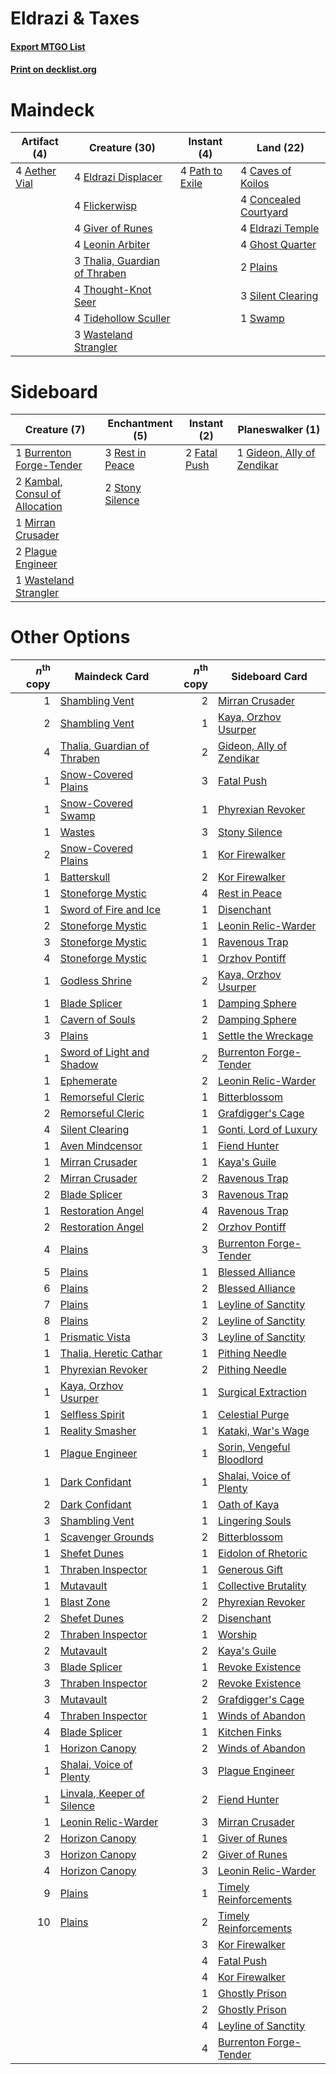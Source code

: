 # Eldrazi & Taxes

#### [Export MTGO List](../collection/Eldrazi%20&%20Taxes/Eldrazi%20&%20Taxes.txt)
#### [Print on decklist.org](http://decklist.org/?deckmain=4%09Aether%20Vial%0A4%09Caves%20of%20Koilos%0A4%09Concealed%20Courtyard%0A4%09Eldrazi%20Displacer%0A4%09Eldrazi%20Temple%0A4%09Flickerwisp%0A4%09Ghost%20Quarter%0A4%09Giver%20of%20Runes%0A4%09Leonin%20Arbiter%0A4%09Path%20to%20Exile%0A2%09Plains%0A3%09Silent%20Clearing%0A1%09Swamp%0A3%09Thalia,%20Guardian%20of%20Thraben%0A4%09Thought-Knot%20Seer%0A4%09Tidehollow%20Sculler%0A3%09Wasteland%20Strangler&deckside=1%09Burrenton%20Forge-Tender%0A2%09Fatal%20Push%0A1%09Gideon,%20Ally%20of%20Zendikar%0A2%09Kambal,%20Consul%20of%20Allocation%0A1%09Mirran%20Crusader%0A2%09Plague%20Engineer%0A3%09Rest%20in%20Peace%0A2%09Stony%20Silence%0A1%09Wasteland%20Strangler)
# Maindeck

|                                     Artifact (4)                                      |                                             Creature (30)                                              |                                       Instant (4)                                        |                                           Land (22)                                            |
|---------------------------------------------------------------------------------------|--------------------------------------------------------------------------------------------------------|------------------------------------------------------------------------------------------|------------------------------------------------------------------------------------------------|
|4 [Aether Vial](http://gatherer.wizards.com/Pages/Card/Details.aspx?multiverseid=48146)|4 [Eldrazi Displacer](http://gatherer.wizards.com/Pages/Card/Details.aspx?multiverseid=407523)          |4 [Path to Exile](http://gatherer.wizards.com/Pages/Card/Details.aspx?multiverseid=220511)|4 [Caves of Koilos](http://gatherer.wizards.com/Pages/Card/Details.aspx?multiverseid=129497)    |
|                                                                                       |4 [Flickerwisp](http://gatherer.wizards.com/Pages/Card/Details.aspx?multiverseid=376338)                |                                                                                          |4 [Concealed Courtyard](http://gatherer.wizards.com/Pages/Card/Details.aspx?multiverseid=417818)|
|                                                                                       |4 [Giver of Runes](http://gatherer.wizards.com/Pages/Card/Details.aspx?multiverseid=463962)             |                                                                                          |4 [Eldrazi Temple](http://gatherer.wizards.com/Pages/Card/Details.aspx?multiverseid=401710)     |
|                                                                                       |4 [Leonin Arbiter](http://gatherer.wizards.com/Pages/Card/Details.aspx?multiverseid=432996)             |                                                                                          |4 [Ghost Quarter](http://gatherer.wizards.com/Pages/Card/Details.aspx?multiverseid=389534)      |
|                                                                                       |3 [Thalia, Guardian of Thraben](http://gatherer.wizards.com/Pages/Card/Details.aspx?multiverseid=442025)|                                                                                          |2 [Plains](http://gatherer.wizards.com/Pages/Card/Details.aspx?multiverseid=439856)             |
|                                                                                       |4 [Thought-Knot Seer](http://gatherer.wizards.com/Pages/Card/Details.aspx?multiverseid=407519)          |                                                                                          |3 [Silent Clearing](http://gatherer.wizards.com/Pages/Card/Details.aspx?multiverseid=464195)    |
|                                                                                       |4 [Tidehollow Sculler](http://gatherer.wizards.com/Pages/Card/Details.aspx?multiverseid=175054)         |                                                                                          |1 [Swamp](http://gatherer.wizards.com/Pages/Card/Details.aspx?multiverseid=439858)              |
|                                                                                       |3 [Wasteland Strangler](http://gatherer.wizards.com/Pages/Card/Details.aspx?multiverseid=402096)        |                                                                                          |                                                                                                |


# Sideboard

|                                              Creature (7)                                               |                                     Enchantment (5)                                      |                                      Instant (2)                                      |                                          Planeswalker (1)                                           |
|---------------------------------------------------------------------------------------------------------|------------------------------------------------------------------------------------------|---------------------------------------------------------------------------------------|-----------------------------------------------------------------------------------------------------|
|1 [Burrenton Forge-Tender](http://gatherer.wizards.com/Pages/Card/Details.aspx?multiverseid=438580)      |3 [Rest in Peace](http://gatherer.wizards.com/Pages/Card/Details.aspx?multiverseid=442021)|2 [Fatal Push](http://gatherer.wizards.com/Pages/Card/Details.aspx?multiverseid=423724)|1 [Gideon, Ally of Zendikar](http://gatherer.wizards.com/Pages/Card/Details.aspx?multiverseid=401897)|
|2 [Kambal, Consul of Allocation](http://gatherer.wizards.com/Pages/Card/Details.aspx?multiverseid=417756)|2 [Stony Silence](http://gatherer.wizards.com/Pages/Card/Details.aspx?multiverseid=247425)|                                                                                       |                                                                                                     |
|1 [Mirran Crusader](http://gatherer.wizards.com/Pages/Card/Details.aspx?multiverseid=213802)             |                                                                                          |                                                                                       |                                                                                                     |
|2 [Plague Engineer](http://gatherer.wizards.com/Pages/Card/Details.aspx?multiverseid=464049)             |                                                                                          |                                                                                       |                                                                                                     |
|1 [Wasteland Strangler](http://gatherer.wizards.com/Pages/Card/Details.aspx?multiverseid=402096)         |                                                                                          |                                                                                       |                                                                                                     |


# Other Options

|*n*<sup>th</sup> copy|                                            Maindeck Card                                             |*n*<sup>th</sup> copy|                                           Sideboard Card                                           |
|--------------------:|------------------------------------------------------------------------------------------------------|--------------------:|----------------------------------------------------------------------------------------------------|
|                    1|[Shambling Vent](http://gatherer.wizards.com/Pages/Card/Details.aspx?multiverseid=402031)             |                    2|[Mirran Crusader](http://gatherer.wizards.com/Pages/Card/Details.aspx?multiverseid=213802)          |
|                    2|[Shambling Vent](http://gatherer.wizards.com/Pages/Card/Details.aspx?multiverseid=402031)             |                    1|[Kaya, Orzhov Usurper](http://gatherer.wizards.com/Pages/Card/Details.aspx?multiverseid=460129)     |
|                    4|[Thalia, Guardian of Thraben](http://gatherer.wizards.com/Pages/Card/Details.aspx?multiverseid=442025)|                    2|[Gideon, Ally of Zendikar](http://gatherer.wizards.com/Pages/Card/Details.aspx?multiverseid=401897) |
|                    1|[Snow-Covered Plains](http://gatherer.wizards.com/Pages/Card/Details.aspx?multiverseid=121267)        |                    3|[Fatal Push](http://gatherer.wizards.com/Pages/Card/Details.aspx?multiverseid=423724)               |
|                    1|[Snow-Covered Swamp](http://gatherer.wizards.com/Pages/Card/Details.aspx?multiverseid=121256)         |                    1|[Phyrexian Revoker](http://gatherer.wizards.com/Pages/Card/Details.aspx?multiverseid=383343)        |
|                    1|[Wastes](http://gatherer.wizards.com/Pages/Card/Details.aspx?multiverseid=407694)                     |                    3|[Stony Silence](http://gatherer.wizards.com/Pages/Card/Details.aspx?multiverseid=247425)            |
|                    2|[Snow-Covered Plains](http://gatherer.wizards.com/Pages/Card/Details.aspx?multiverseid=121267)        |                    1|[Kor Firewalker](http://gatherer.wizards.com/Pages/Card/Details.aspx?multiverseid=442010)           |
|                    1|[Batterskull](http://gatherer.wizards.com/Pages/Card/Details.aspx?multiverseid=233055)                |                    2|[Kor Firewalker](http://gatherer.wizards.com/Pages/Card/Details.aspx?multiverseid=442010)           |
|                    1|[Stoneforge Mystic](http://gatherer.wizards.com/Pages/Card/Details.aspx?multiverseid=198383)          |                    4|[Rest in Peace](http://gatherer.wizards.com/Pages/Card/Details.aspx?multiverseid=442021)            |
|                    1|[Sword of Fire and Ice](http://gatherer.wizards.com/Pages/Card/Details.aspx?multiverseid=46429)       |                    1|[Disenchant](http://gatherer.wizards.com/Pages/Card/Details.aspx?multiverseid=847)                  |
|                    2|[Stoneforge Mystic](http://gatherer.wizards.com/Pages/Card/Details.aspx?multiverseid=198383)          |                    1|[Leonin Relic-Warder](http://gatherer.wizards.com/Pages/Card/Details.aspx?multiverseid=432997)      |
|                    3|[Stoneforge Mystic](http://gatherer.wizards.com/Pages/Card/Details.aspx?multiverseid=198383)          |                    1|[Ravenous Trap](http://gatherer.wizards.com/Pages/Card/Details.aspx?multiverseid=197537)            |
|                    4|[Stoneforge Mystic](http://gatherer.wizards.com/Pages/Card/Details.aspx?multiverseid=198383)          |                    1|[Orzhov Pontiff](http://gatherer.wizards.com/Pages/Card/Details.aspx?multiverseid=460469)           |
|                    1|[Godless Shrine](http://gatherer.wizards.com/Pages/Card/Details.aspx?multiverseid=405099)             |                    2|[Kaya, Orzhov Usurper](http://gatherer.wizards.com/Pages/Card/Details.aspx?multiverseid=460129)     |
|                    1|[Blade Splicer](http://gatherer.wizards.com/Pages/Card/Details.aspx?multiverseid=425828)              |                    1|[Damping Sphere](http://gatherer.wizards.com/Pages/Card/Details.aspx?multiverseid=443101)           |
|                    1|[Cavern of Souls](http://gatherer.wizards.com/Pages/Card/Details.aspx?multiverseid=278058)            |                    2|[Damping Sphere](http://gatherer.wizards.com/Pages/Card/Details.aspx?multiverseid=443101)           |
|                    3|[Plains](http://gatherer.wizards.com/Pages/Card/Details.aspx?multiverseid=439856)                     |                    1|[Settle the Wreckage](http://gatherer.wizards.com/Pages/Card/Details.aspx?multiverseid=435186)      |
|                    1|[Sword of Light and Shadow](http://gatherer.wizards.com/Pages/Card/Details.aspx?multiverseid=47453)   |                    2|[Burrenton Forge-Tender](http://gatherer.wizards.com/Pages/Card/Details.aspx?multiverseid=438580)   |
|                    1|[Ephemerate](http://gatherer.wizards.com/Pages/Card/Details.aspx?multiverseid=463956)                 |                    2|[Leonin Relic-Warder](http://gatherer.wizards.com/Pages/Card/Details.aspx?multiverseid=432997)      |
|                    1|[Remorseful Cleric](http://gatherer.wizards.com/Pages/Card/Details.aspx?multiverseid=447169)          |                    1|[Bitterblossom](http://gatherer.wizards.com/Pages/Card/Details.aspx?multiverseid=397701)            |
|                    2|[Remorseful Cleric](http://gatherer.wizards.com/Pages/Card/Details.aspx?multiverseid=447169)          |                    1|[Grafdigger's Cage](http://gatherer.wizards.com/Pages/Card/Details.aspx?multiverseid=278452)        |
|                    4|[Silent Clearing](http://gatherer.wizards.com/Pages/Card/Details.aspx?multiverseid=464195)            |                    1|[Gonti, Lord of Luxury](http://gatherer.wizards.com/Pages/Card/Details.aspx?multiverseid=417657)    |
|                    1|[Aven Mindcensor](http://gatherer.wizards.com/Pages/Card/Details.aspx?multiverseid=426707)            |                    1|[Fiend Hunter](http://gatherer.wizards.com/Pages/Card/Details.aspx?multiverseid=442003)             |
|                    1|[Mirran Crusader](http://gatherer.wizards.com/Pages/Card/Details.aspx?multiverseid=213802)            |                    1|[Kaya's Guile](http://gatherer.wizards.com/Pages/Card/Details.aspx?multiverseid=464154)             |
|                    2|[Mirran Crusader](http://gatherer.wizards.com/Pages/Card/Details.aspx?multiverseid=213802)            |                    2|[Ravenous Trap](http://gatherer.wizards.com/Pages/Card/Details.aspx?multiverseid=197537)            |
|                    2|[Blade Splicer](http://gatherer.wizards.com/Pages/Card/Details.aspx?multiverseid=425828)              |                    3|[Ravenous Trap](http://gatherer.wizards.com/Pages/Card/Details.aspx?multiverseid=197537)            |
|                    1|[Restoration Angel](http://gatherer.wizards.com/Pages/Card/Details.aspx?multiverseid=240096)          |                    4|[Ravenous Trap](http://gatherer.wizards.com/Pages/Card/Details.aspx?multiverseid=197537)            |
|                    2|[Restoration Angel](http://gatherer.wizards.com/Pages/Card/Details.aspx?multiverseid=240096)          |                    2|[Orzhov Pontiff](http://gatherer.wizards.com/Pages/Card/Details.aspx?multiverseid=460469)           |
|                    4|[Plains](http://gatherer.wizards.com/Pages/Card/Details.aspx?multiverseid=439856)                     |                    3|[Burrenton Forge-Tender](http://gatherer.wizards.com/Pages/Card/Details.aspx?multiverseid=438580)   |
|                    5|[Plains](http://gatherer.wizards.com/Pages/Card/Details.aspx?multiverseid=439856)                     |                    1|[Blessed Alliance](http://gatherer.wizards.com/Pages/Card/Details.aspx?multiverseid=414302)         |
|                    6|[Plains](http://gatherer.wizards.com/Pages/Card/Details.aspx?multiverseid=439856)                     |                    2|[Blessed Alliance](http://gatherer.wizards.com/Pages/Card/Details.aspx?multiverseid=414302)         |
|                    7|[Plains](http://gatherer.wizards.com/Pages/Card/Details.aspx?multiverseid=439856)                     |                    1|[Leyline of Sanctity](http://gatherer.wizards.com/Pages/Card/Details.aspx?multiverseid=204993)      |
|                    8|[Plains](http://gatherer.wizards.com/Pages/Card/Details.aspx?multiverseid=439856)                     |                    2|[Leyline of Sanctity](http://gatherer.wizards.com/Pages/Card/Details.aspx?multiverseid=204993)      |
|                    1|[Prismatic Vista](http://gatherer.wizards.com/Pages/Card/Details.aspx?multiverseid=464193)            |                    3|[Leyline of Sanctity](http://gatherer.wizards.com/Pages/Card/Details.aspx?multiverseid=204993)      |
|                    1|[Thalia, Heretic Cathar](http://gatherer.wizards.com/Pages/Card/Details.aspx?multiverseid=414338)     |                    1|[Pithing Needle](http://gatherer.wizards.com/Pages/Card/Details.aspx?multiverseid=129526)           |
|                    1|[Phyrexian Revoker](http://gatherer.wizards.com/Pages/Card/Details.aspx?multiverseid=383343)          |                    2|[Pithing Needle](http://gatherer.wizards.com/Pages/Card/Details.aspx?multiverseid=129526)           |
|                    1|[Kaya, Orzhov Usurper](http://gatherer.wizards.com/Pages/Card/Details.aspx?multiverseid=460129)       |                    1|[Surgical Extraction](http://gatherer.wizards.com/Pages/Card/Details.aspx?multiverseid=397706)      |
|                    1|[Selfless Spirit](http://gatherer.wizards.com/Pages/Card/Details.aspx?multiverseid=414332)            |                    1|[Celestial Purge](http://gatherer.wizards.com/Pages/Card/Details.aspx?multiverseid=183055)          |
|                    1|[Reality Smasher](http://gatherer.wizards.com/Pages/Card/Details.aspx?multiverseid=407517)            |                    1|[Kataki, War's Wage](http://gatherer.wizards.com/Pages/Card/Details.aspx?multiverseid=382190)       |
|                    1|[Plague Engineer](http://gatherer.wizards.com/Pages/Card/Details.aspx?multiverseid=464049)            |                    1|[Sorin, Vengeful Bloodlord](http://gatherer.wizards.com/Pages/Card/Details.aspx?multiverseid=461144)|
|                    1|[Dark Confidant](http://gatherer.wizards.com/Pages/Card/Details.aspx?multiverseid=397731)             |                    1|[Shalai, Voice of Plenty](http://gatherer.wizards.com/Pages/Card/Details.aspx?multiverseid=442923)  |
|                    2|[Dark Confidant](http://gatherer.wizards.com/Pages/Card/Details.aspx?multiverseid=397731)             |                    1|[Oath of Kaya](http://gatherer.wizards.com/Pages/Card/Details.aspx?multiverseid=461136)             |
|                    3|[Shambling Vent](http://gatherer.wizards.com/Pages/Card/Details.aspx?multiverseid=402031)             |                    1|[Lingering Souls](http://gatherer.wizards.com/Pages/Card/Details.aspx?multiverseid=368485)          |
|                    1|[Scavenger Grounds](http://gatherer.wizards.com/Pages/Card/Details.aspx?multiverseid=430871)          |                    2|[Bitterblossom](http://gatherer.wizards.com/Pages/Card/Details.aspx?multiverseid=397701)            |
|                    1|[Shefet Dunes](http://gatherer.wizards.com/Pages/Card/Details.aspx?multiverseid=430872)               |                    1|[Eidolon of Rhetoric](http://gatherer.wizards.com/Pages/Card/Details.aspx?multiverseid=380409)      |
|                    1|[Thraben Inspector](http://gatherer.wizards.com/Pages/Card/Details.aspx?multiverseid=409784)          |                    1|[Generous Gift](http://gatherer.wizards.com/Pages/Card/Details.aspx?multiverseid=463960)            |
|                    1|[Mutavault](http://gatherer.wizards.com/Pages/Card/Details.aspx?multiverseid=370733)                  |                    1|[Collective Brutality](http://gatherer.wizards.com/Pages/Card/Details.aspx?multiverseid=414380)     |
|                    1|[Blast Zone](http://gatherer.wizards.com/Pages/Card/Details.aspx?multiverseid=461171)                 |                    2|[Phyrexian Revoker](http://gatherer.wizards.com/Pages/Card/Details.aspx?multiverseid=383343)        |
|                    2|[Shefet Dunes](http://gatherer.wizards.com/Pages/Card/Details.aspx?multiverseid=430872)               |                    2|[Disenchant](http://gatherer.wizards.com/Pages/Card/Details.aspx?multiverseid=847)                  |
|                    2|[Thraben Inspector](http://gatherer.wizards.com/Pages/Card/Details.aspx?multiverseid=409784)          |                    1|[Worship](http://gatherer.wizards.com/Pages/Card/Details.aspx?multiverseid=25553)                   |
|                    2|[Mutavault](http://gatherer.wizards.com/Pages/Card/Details.aspx?multiverseid=370733)                  |                    2|[Kaya's Guile](http://gatherer.wizards.com/Pages/Card/Details.aspx?multiverseid=464154)             |
|                    3|[Blade Splicer](http://gatherer.wizards.com/Pages/Card/Details.aspx?multiverseid=425828)              |                    1|[Revoke Existence](http://gatherer.wizards.com/Pages/Card/Details.aspx?multiverseid=378397)         |
|                    3|[Thraben Inspector](http://gatherer.wizards.com/Pages/Card/Details.aspx?multiverseid=409784)          |                    2|[Revoke Existence](http://gatherer.wizards.com/Pages/Card/Details.aspx?multiverseid=378397)         |
|                    3|[Mutavault](http://gatherer.wizards.com/Pages/Card/Details.aspx?multiverseid=370733)                  |                    2|[Grafdigger's Cage](http://gatherer.wizards.com/Pages/Card/Details.aspx?multiverseid=278452)        |
|                    4|[Thraben Inspector](http://gatherer.wizards.com/Pages/Card/Details.aspx?multiverseid=409784)          |                    1|[Winds of Abandon](http://gatherer.wizards.com/Pages/Card/Details.aspx?multiverseid=463986)         |
|                    4|[Blade Splicer](http://gatherer.wizards.com/Pages/Card/Details.aspx?multiverseid=425828)              |                    1|[Kitchen Finks](http://gatherer.wizards.com/Pages/Card/Details.aspx?multiverseid=370458)            |
|                    1|[Horizon Canopy](http://gatherer.wizards.com/Pages/Card/Details.aspx?multiverseid=409571)             |                    2|[Winds of Abandon](http://gatherer.wizards.com/Pages/Card/Details.aspx?multiverseid=463986)         |
|                    1|[Shalai, Voice of Plenty](http://gatherer.wizards.com/Pages/Card/Details.aspx?multiverseid=442923)    |                    3|[Plague Engineer](http://gatherer.wizards.com/Pages/Card/Details.aspx?multiverseid=464049)          |
|                    1|[Linvala, Keeper of Silence](http://gatherer.wizards.com/Pages/Card/Details.aspx?multiverseid=425838) |                    2|[Fiend Hunter](http://gatherer.wizards.com/Pages/Card/Details.aspx?multiverseid=442003)             |
|                    1|[Leonin Relic-Warder](http://gatherer.wizards.com/Pages/Card/Details.aspx?multiverseid=432997)        |                    3|[Mirran Crusader](http://gatherer.wizards.com/Pages/Card/Details.aspx?multiverseid=213802)          |
|                    2|[Horizon Canopy](http://gatherer.wizards.com/Pages/Card/Details.aspx?multiverseid=409571)             |                    1|[Giver of Runes](http://gatherer.wizards.com/Pages/Card/Details.aspx?multiverseid=463962)           |
|                    3|[Horizon Canopy](http://gatherer.wizards.com/Pages/Card/Details.aspx?multiverseid=409571)             |                    2|[Giver of Runes](http://gatherer.wizards.com/Pages/Card/Details.aspx?multiverseid=463962)           |
|                    4|[Horizon Canopy](http://gatherer.wizards.com/Pages/Card/Details.aspx?multiverseid=409571)             |                    3|[Leonin Relic-Warder](http://gatherer.wizards.com/Pages/Card/Details.aspx?multiverseid=432997)      |
|                    9|[Plains](http://gatherer.wizards.com/Pages/Card/Details.aspx?multiverseid=439856)                     |                    1|[Timely Reinforcements](http://gatherer.wizards.com/Pages/Card/Details.aspx?multiverseid=220074)    |
|                   10|[Plains](http://gatherer.wizards.com/Pages/Card/Details.aspx?multiverseid=439856)                     |                    2|[Timely Reinforcements](http://gatherer.wizards.com/Pages/Card/Details.aspx?multiverseid=220074)    |
|                     |                                                                                                      |                    3|[Kor Firewalker](http://gatherer.wizards.com/Pages/Card/Details.aspx?multiverseid=442010)           |
|                     |                                                                                                      |                    4|[Fatal Push](http://gatherer.wizards.com/Pages/Card/Details.aspx?multiverseid=423724)               |
|                     |                                                                                                      |                    4|[Kor Firewalker](http://gatherer.wizards.com/Pages/Card/Details.aspx?multiverseid=442010)           |
|                     |                                                                                                      |                    1|[Ghostly Prison](http://gatherer.wizards.com/Pages/Card/Details.aspx?multiverseid=420683)           |
|                     |                                                                                                      |                    2|[Ghostly Prison](http://gatherer.wizards.com/Pages/Card/Details.aspx?multiverseid=420683)           |
|                     |                                                                                                      |                    4|[Leyline of Sanctity](http://gatherer.wizards.com/Pages/Card/Details.aspx?multiverseid=204993)      |
|                     |                                                                                                      |                    4|[Burrenton Forge-Tender](http://gatherer.wizards.com/Pages/Card/Details.aspx?multiverseid=438580)   |

